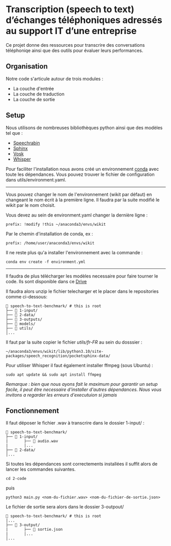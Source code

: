 # Transcription (speech to text) d’échanges téléphoniques adressés au support IT d’une entreprise

Ce projet donne des ressources pour transcrire des conversations téléphoniqe ainsi que des outils pour évaluer leurs performances.

## Organisation
Notre code s'articule autour de trois modules :

* La couche d'entrée
* La couche de traduction
* La couche de sortie

## Setup
Nous utilisons de nombreuses bibliothèques python ainsi que des modèles tel que :
* [Speechrabin](https://speechbrain.github.io/)
* [Sphinx](https://cmusphinx.github.io/)
* [Vosk](https://alphacephei.com/vosk/)
* [Whisper](https://github.com/openai/whisper)  
  
Pour faciliter l'installation nous avons créé un environnement [conda](https://docs.conda.io/en/latest/) avec toute les dépendances. Vous pouvez trouver le fichier de configuration dans utils/environment.yaml.  

---------------------------------------
Vous pouvez changer le nom de l'environnement (wikit par défaut) en changeant le nom écrit à la première ligne. Il faudra par la suite modifié le wikit par le nom choisit.

Vous devez au sein de environment.yaml changer la dernière ligne :

    prefix: !modify !this ~/anaconda3/envs/wikit

Par le chemin d'installation de conda, ex :

    prefix: /home/user/anaconda3/envs/wikit
    
Il ne reste plus qu'a installer l'environnement avec la commande : 

    conda env create -f environment.yml  
    
 
---------------------------------------

    
Il faudra de plus télécharger les modèles necessaire pour faire tourner le code. Ils sont disponible dans ce [Drive](https://drive.google.com/drive/folders/1J2lzr-wJGA_9SSn_876XJvbMTBzvRhkX?usp=share_link)  

Il faudra alors unzip le fichier telecharger et le placer dans le repositories comme ci-dessous:
```
📂 speech-to-text-benchmark/ # this is root
├── 📂 1-input/
├── 📂 2-data/
├── 📂 3-outputs/
├── 📂 models/
├── 📂 utils/
│...
```
Il faut par la suite copier le fichier _utils/fr-FR_ au sein du dosssier :  

    ~/anaconda3/envs/wikit/lib/python3.10/site-packages/speech_recognition/pocketsphinx-data/ 
     
Pour utiliser Whisper il faut également installer ffmpeg (sous Ubuntu) :

    sudo apt update && sudo apt install ffmpeg
    
    
*Remarque : bien que nous ayons fait le maximum pour garantir un setup facile, il peut être necessaire d'installer d'autres dépendances. Nous vous invitons a regarder les erreurs d'executuion si jamais*

## Fonctionnement  

Il faut déposer le fichier .wav à transcrire dans le dossier 1-input/ :  

```
📂 speech-to-text-benchmark/ 
├── 📂 1-input/
|       ├── 📜 audio.wav
|       |...
├── 📂 2-data/
│...
```
Si toutes les dépendances sont correctements installées il suffit alors de lancer les commandes suivantes. 

    cd 2-code  
    
puis 

    python3 main.py <nom-du-fichier.wav> <nom-du-fichier-de-sortie.json>

Le fichier de sortie sera alors dans le dossier 3-outpout/

```
📂 speech-to-text-benchmark/ # this is root
|...
├── 📂 3-output/
|       ├── 📜 sortie.json
|       |...
│...
```
